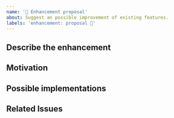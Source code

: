 ```yaml
---
name: '💬 Enhancement proposal'
about: Suggest an possible improvement of existing features.
labels: 'enhancement: proposal 💬'
---
```


## Describe the enhancement

<!-- Describe what you would like to improve -->

## Motivation

<!-- Describe what problem the improvement solves -->

## Possible implementations

<!-- Describe how the improvement could be implemented -->

## Related Issues

<!-- Link related issues here -->
